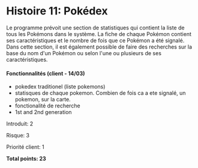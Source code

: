 # Histoire 11: Pokédex

Le programme prévoit une section de statistiques qui contient la liste de tous les Pokémons dans le système. La fiche de chaque Pokémon contient ses caractéristiques et le nombre de fois que ce Pokémon a été signalé. Dans cette section, il est également possible de faire des recherches sur la base du nom d'un Pokémon ou selon l'une ou plusieurs de ses caractéristiques.

#### Fonctionnalités (client - 14/03)

- pokedex traditionel (liste pokemons)
- statisques de chaque pokemon. Combien de fois ca a ete signalé, un pokemon, sur la carte.
- fonctionalité de recherche
- 1st and 2nd generation

Introduit: 2

Risque: 3

Priorité client: 1

**Total points: 23**
